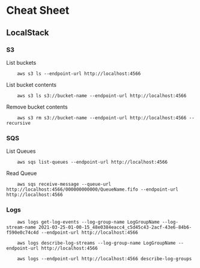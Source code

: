 # Cheat Sheet

## LocalStack

### S3
List buckets
```
    aws s3 ls --endpoint-url http://localhost:4566
```

List bucket contents
```
    aws s3 ls s3://bucket-name --endpoint-url http://localhost:4566
```

Remove bucket contents
```
    aws s3 rm s3://bucket-name --endpoint-url http://localhost:4566 --recursive
```

### SQS
List Queues
```
    aws sqs list-queues --endpoint-url http://localhost:4566
```

Read Queue
```
    aws sqs receive-message --queue-url http://localhost:4566/000000000000/QueueName.fifo --endpoint-url http://localhost:4566
```

### Logs
```
    aws logs get-log-events --log-group-name LogGroupName --log-stream-name 2021-03-25-01-00-15_48e0384eacc4_c5d45c43-2acf-43e6-84b6-f590e0c74c4d --endpoint-url http://localhost:4566

    aws logs describe-log-streams --log-group-name LogGroupName --endpoint-url http://localhost:4566

    aws logs --endpoint-url http://localhost:4566 describe-log-groups
```